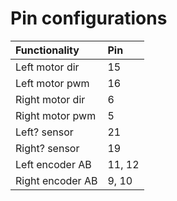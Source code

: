 # Pin configurations

| Functionality    | Pin    |
|:-----------------|:-------|
| Left motor dir   | 15     |
| Left motor pwm   | 16     |
| Right motor dir  | 6      |
| Right motor pwm  | 5      |
| Left? sensor     | 21     |
| Right? sensor    | 19     |
| Left encoder AB  | 11, 12 |
| Right encoder AB | 9, 10  |
